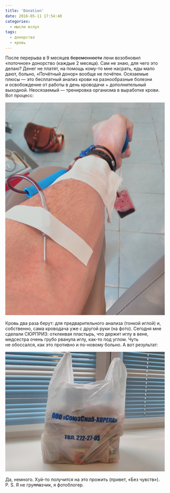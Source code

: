 ```yaml
---
title: 'Donation'
date: 2016-05-11 17:54:48
categories:
  - мысли вслух
tags:
  - донорство
  - кровь
---
```


После перерыва в&nbsp;9&nbsp;месяцев <del>беременности</del> лени возобновил &laquo;поточное&raquo;
донорство (каждые 2 месяца). Сам не&nbsp;знаю, для чего это делаю? Денег не&nbsp;платят,
на&nbsp;помощь <nobr>кому-то</nobr> мне насрать, еды мало дают, больно, &laquo;Почётный донор&raquo;
вообще не&nbsp;почётен. Осязаемые плюсы&nbsp;&mdash; это бесплатный анализ крови
на&nbsp;разнообразные болезни и&nbsp;освобождение от&nbsp;работы в&nbsp;день кроводачи +
дополнительный выходной. Неосязаемый&nbsp;&mdash; тренировка организма в&nbsp;выработке крови. Вот
процесс:

![Рука](ruka.jpg)

Кровь два раза берут: для предварительного анализа (тонкой иглой) и, собственно, сама кроводача уже
с&nbsp;другой руки (на&nbsp;фото). Сегодня мне сделали СЮРПРИЗ: отклеивая пластырь, что держит иглу
в&nbsp;вене, медсестра очень грубо рванула иглу, <nobr>как-то</nobr> под углом. Чуть
не&nbsp;обоссался, как это противно и&nbsp;<nobr>по-новому</nobr> больно. А&nbsp;вот результат:

![Пакет](paket.jpg)

Да, немного. <nobr>Хуй-то</nobr> получится на&nbsp;это прожить (привет, &laquo;Без чувств&raquo;).
<nobr>P. S.</nobr> Я&nbsp;не&nbsp;гру<del>ппа</del>зчик, я&nbsp;фотоблогер.
